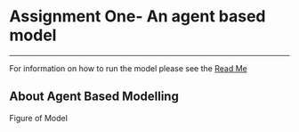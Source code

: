 # Assignment One- An agent based model
---
For information on how to run the model please see the [Read Me](https://github.com/gladyskenyon/gladskenyon.github.io/blob/main/README.md)

## About Agent Based Modelling
Figure of Model
